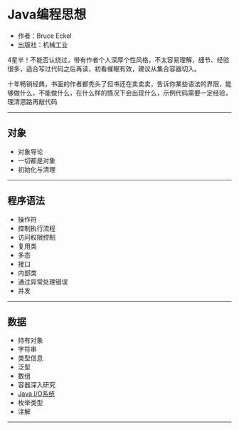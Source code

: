 #   Java编程思想

-   作者：Bruce Eckel
-   出版社：机械工业

4星半！不能否认绕过，带有作者个人深厚个性风格，不太容易理解，细节、经验很多，适合写过代码之后再读，初看催眠有效，建议从集合容器切入。

十年畅销经典，书面的作者都秃头了但书还在卖卖卖，告诉你某些语法的界限，能够做什么，不能做什么，在什么样的情况下会出现什么，示例代码需要一定经验，理清思路再敲代码

----

##  对象
-   对象导论
-   一切都是对象
-   初始化与清理

----

##  程序语法
-   操作符
-   控制执行流程
-   访问权限控制
-   复用类
-   多态
-   接口
-   内部类
-   通过异常处理错误
-   并发

----

##  数据
-   持有对象
-   字符串
-   类型信息
-   泛型
-   数组
-   容器深入研究
-   [Java I/O系统](io.md)
-   枚举类型
-   注解

----
